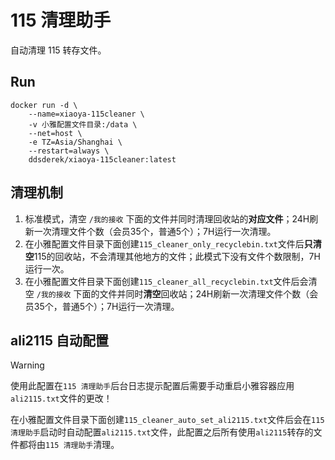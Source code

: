# 115 清理助手

自动清理 115 转存文件。

## Run

```shell
docker run -d \
    --name=xiaoya-115cleaner \
    -v 小雅配置文件目录:/data \
    --net=host \
    -e TZ=Asia/Shanghai \
    --restart=always \
    ddsderek/xiaoya-115cleaner:latest
```

## 清理机制

1. 标准模式，清空 `/我的接收` 下面的文件并同时清理回收站的**对应文件**；24H刷新一次清理文件个数（会员35个，普通5个）；7H运行一次清理。
2. 在小雅配置文件目录下面创建`115_cleaner_only_recyclebin.txt`文件后**只清空**115的回收站，不会清理其他地方的文件；此模式下没有文件个数限制，7H运行一次。
3. 在小雅配置文件目录下面创建`115_cleaner_all_recyclebin.txt`文件后会清空 `/我的接收` 下面的文件并同时**清空**回收站；24H刷新一次清理文件个数（会员35个，普通5个）；7H运行一次清理。

## ali2115 自动配置

> [!warning]
> 使用此配置在`115 清理助手`后台日志提示配置后需要手动重启小雅容器应用`ali2115.txt`文件的更改！

在小雅配置文件目录下面创建`115_cleaner_auto_set_ali2115.txt`文件后会在`115 清理助手`启动时自动配置`ali2115.txt`文件，此配置之后所有使用`ali2115`转存的文件都将由`115 清理助手`清理。
